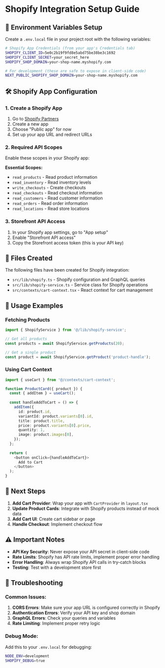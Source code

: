 # Shopify Integration Setup Guide

## 🔐 Environment Variables Setup

Create a `.env.local` file in your project root with the following variables:

```bash
# Shopify App Credentials (from your app's Credentials tab)
SHOPIFY_CLIENT_ID=5e0c2b19f9fd8e5abd75be38be3c1692
SHOPIFY_CLIENT_SECRET=your_secret_here
SHOPIFY_SHOP_DOMAIN=your-shop-name.myshopify.com

# For development (these are safe to expose in client-side code)
NEXT_PUBLIC_SHOPIFY_SHOP_DOMAIN=your-shop-name.myshopify.com
```

## 🛠️ Shopify App Configuration

### 1. Create a Shopify App
1. Go to [Shopify Partners](https://partners.shopify.com/)
2. Create a new app
3. Choose "Public app" for now
4. Set up your app URL and redirect URLs

### 2. Required API Scopes
Enable these scopes in your Shopify app:

**Essential Scopes:**
- `read_products` - Read product information
- `read_inventory` - Read inventory levels
- `write_checkouts` - Create checkouts
- `read_checkouts` - Read checkout information
- `read_customers` - Read customer information
- `read_orders` - Read order information
- `read_locations` - Read store locations

### 3. Storefront API Access
1. In your Shopify app settings, go to "App setup"
2. Enable "Storefront API access"
3. Copy the Storefront access token (this is your API key)

## 📁 Files Created

The following files have been created for Shopify integration:

- `src/lib/shopify.ts` - Shopify configuration and GraphQL queries
- `src/lib/shopify-service.ts` - Service class for Shopify operations
- `src/contexts/cart-context.tsx` - React context for cart management

## 🚀 Usage Examples

### Fetching Products
```typescript
import { ShopifyService } from '@/lib/shopify-service';

// Get all products
const products = await ShopifyService.getProducts(20);

// Get a single product
const product = await ShopifyService.getProduct('product-handle');
```

### Using Cart Context
```typescript
import { useCart } from '@/contexts/cart-context';

function ProductCard({ product }) {
  const { addItem } = useCart();
  
  const handleAddToCart = () => {
    addItem({
      id: product.id,
      variantId: product.variants[0].id,
      title: product.title,
      price: product.variants[0].price,
      quantity: 1,
      image: product.images[0],
    });
  };
  
  return (
    <button onClick={handleAddToCart}>
      Add to Cart
    </button>
  );
}
```

## 🔧 Next Steps

1. **Add Cart Provider**: Wrap your app with `CartProvider` in `layout.tsx`
2. **Update Product Cards**: Integrate with Shopify products instead of mock data
3. **Add Cart UI**: Create cart sidebar or page
4. **Handle Checkout**: Implement checkout flow

## ⚠️ Important Notes

- **API Key Security**: Never expose your API secret in client-side code
- **Rate Limits**: Shopify has API rate limits, implement proper error handling
- **Error Handling**: Always wrap Shopify API calls in try-catch blocks
- **Testing**: Test with a development store first

## 🐛 Troubleshooting

### Common Issues:
1. **CORS Errors**: Make sure your app URL is configured correctly in Shopify
2. **Authentication Errors**: Verify your API key and shop domain
3. **GraphQL Errors**: Check your queries and variables
4. **Rate Limiting**: Implement proper retry logic

### Debug Mode:
Add this to your `.env.local` for debugging:
```bash
NODE_ENV=development
SHOPIFY_DEBUG=true
```

